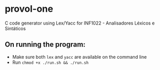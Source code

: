 # provol-one
C code generator using Lex/Yacc for INF1022 - Analisadores Léxicos e Sintáticos

## On running the program:
- Make sure both `lex` and `yacc` are available on the command line
- Run `chmod +x ./run.sh && ./run.sh`
